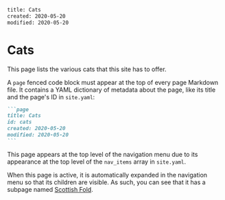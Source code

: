 ```page
title: Cats
created: 2020-05-20
modified: 2020-05-20
```

# Cats

This page lists the various cats that this site has to offer.

A `page` fenced code block must appear at the top of every page Markdown file.
It contains a YAML dictionary of metadata about the page, like its title and the
page's ID in `site.yaml`:

````md
```page
title: Cats
id: cats
created: 2020-05-20
modified: 2020-05-20
```
````

This page appears at the top level of the navigation menu due to its appearance
at the top level of the `nav_items` array in `site.yaml`.

When this page is active, it is automatically expanded in the navigation menu so
that its children are visible. As such, you can see that it has a subpage named
[Scottish Fold](scottish_fold.html).
